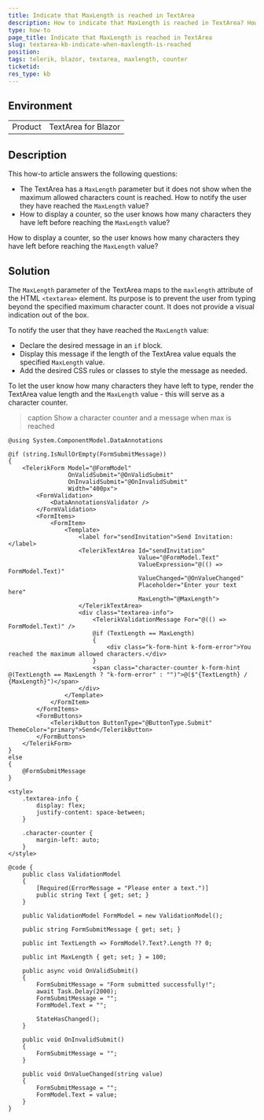 ```yaml
---
title: Indicate that MaxLength is reached in TextArea
description: How to indicate that MaxLength is reached in TextArea? How to display a message showing that the user has typed the maximum allowed characters? How to show a character counter?
type: how-to
page_title: Indicate that MaxLength is reached in TextArea
slug: textarea-kb-indicate-when-maxlength-is-reached
position: 
tags: telerik, blazor, textarea, maxlength, counter
ticketid:
res_type: kb
---
```


## Environment
<table>
	<tbody>
		<tr>
			<td>Product</td>
			<td>TextArea for Blazor</td>
		</tr>
	</tbody>
</table>


## Description


This how-to article answers the following questions:

* The TextArea has a `MaxLength` parameter but it does not show when the maximum allowed characters count is reached. How to notify the user they have reached the `MaxLength` value?
* How to display a counter, so the user knows how many characters they have left before reaching the `MaxLength` value?

How to display a counter, so the user knows how many characters they have left before reaching the `MaxLength` value?

## Solution

The `MaxLength` parameter of the TextArea maps to the `maxlength` attribute of the HTML `<textarea>` element. Its purpose is to prevent the user from typing beyond the specified maximum character count. It does not provide a visual indication out of the box.

To notify the user that they have reached the `MaxLength` value:

* Declare the desired message in an `if` block. 
* Display this message if the length of the TextArea value equals the specified `MaxLength` value. 
* Add the desired CSS rules or classes to style the message as needed.

To let the user know how many characters they have left to type, render the TextArea value length and the `MaxLength` value - this will serve as a character counter.

>caption Show a character counter and a message when max is reached

````CSHTML
@using System.ComponentModel.DataAnnotations

@if (string.IsNullOrEmpty(FormSubmitMessage))
{
    <TelerikForm Model="@FormModel"
                 OnValidSubmit="@OnValidSubmit"
                 OnInvalidSubmit="@OnInvalidSubmit"
                 Width="400px">
        <FormValidation>
            <DataAnnotationsValidator />
        </FormValidation>
        <FormItems>
            <FormItem>
                <Template>
                    <label for="sendInvitation">Send Invitation:</label>
                    <TelerikTextArea Id="sendInvitation"
                                     Value="@FormModel.Text"
                                     ValueExpression="@(() => FormModel.Text)"
                                     ValueChanged="@OnValueChanged"
                                     Placeholder="Enter your text here"
                                     MaxLength="@MaxLength">
                    </TelerikTextArea>
                    <div class="textarea-info">
                        <TelerikValidationMessage For="@(() => FormModel.Text)" />
                        @if (TextLength == MaxLength)
                        {
                            <div class="k-form-hint k-form-error">You reached the maximum allowed characters.</div>
                        }
                        <span class="character-counter k-form-hint @(TextLength == MaxLength ? "k-form-error" : "")">@($"{TextLength} / {MaxLength}")</span>
                    </div>
                </Template>
            </FormItem>
        </FormItems>
        <FormButtons>
            <TelerikButton ButtonType="@ButtonType.Submit" ThemeColor="primary">Send</TelerikButton>
        </FormButtons>
    </TelerikForm>
}
else
{
    @FormSubmitMessage
}

<style>
    .textarea-info {
        display: flex;
        justify-content: space-between;
    }

    .character-counter {
        margin-left: auto;
    }
</style>

@code {
    public class ValidationModel
    {
        [Required(ErrorMessage = "Please enter a text.")]
        public string Text { get; set; }
    }

    public ValidationModel FormModel = new ValidationModel();

    public string FormSubmitMessage { get; set; }

    public int TextLength => FormModel?.Text?.Length ?? 0;

    public int MaxLength { get; set; } = 100;

    public async void OnValidSubmit()
    {
        FormSubmitMessage = "Form submitted successfully!";
        await Task.Delay(2000);
        FormSubmitMessage = "";
        FormModel.Text = "";

        StateHasChanged();
    }

    public void OnInvalidSubmit()
    {
        FormSubmitMessage = "";
    }

    public void OnValueChanged(string value)
    {
        FormSubmitMessage = "";
        FormModel.Text = value;
    }
}
````